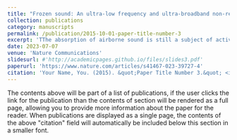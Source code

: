 ```yaml
---
title: "Frozen sound: An ultra-low frequency and ultra-broadband non-reciprocal acoustic absorber"
collection: publications
category: manuscripts
permalink: /publication/2015-10-01-paper-title-number-3
excerpt: 'TThe absorption of airborne sound is still a subject of active research, and even more since the emergence of acoustic metamaterials. Although being subwavelength, the screen barriers developed so far cannot absorb more than 50% of an incident wave at very low frequencies (<100 Hz). Here, we explore the design of a subwavelength and broadband absorbing screen based on thermoacoustic energy conversion. The system consists of a porous layer kept at room temperature on one side while the other side is cooled down to a very low temperature using liquid nitrogen. At the absorbing screen, the sound wave experiences both a pressure jump caused by viscous drag, and a velocity jump caused by thermoacoustic energy conversion breaking reciprocity and allowing a one-sided absorption up to 95 % even in the infrasound regime. By overcoming the ordinary low frequency absorption limit, thermoacoustic effects open the door to the design of innovative devices.'
date: 2023-07-07
venue: 'Nature Communications'
slidesurl: #'http://academicpages.github.io/files/slides3.pdf'
paperurl: 'https://www.nature.com/articles/s41467-023-39727-4'
citation: 'Your Name, You. (2015). &quot;Paper Title Number 3.&quot; <i>Journal 1</i>. 1(3).'
---
```


The contents above will be part of a list of publications, if the user clicks the link for the publication than the contents of section will be rendered as a full page, allowing you to provide more information about the paper for the reader. When publications are displayed as a single page, the contents of the above "citation" field will automatically be included below this section in a smaller font.
